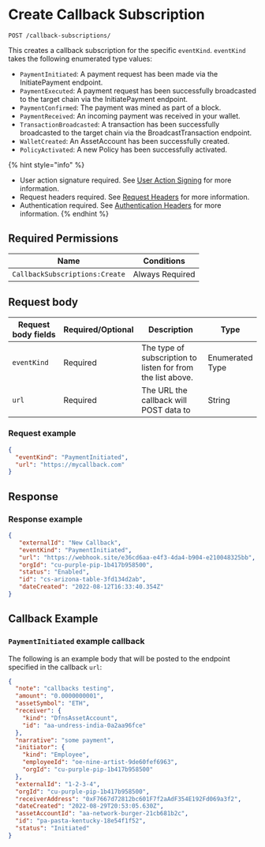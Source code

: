 # Create Callback Subscription

`POST /callback-subscriptions/`

This creates a callback subscription for the specific `eventKind`. `eventKind` takes the following enumerated type values:

* `PaymentInitiated`: A payment request has been made via the InitiatePayment endpoint.
* `PaymentExecuted`: A payment request has been successfully broadcasted to the target chain via the InitiatePayment endpoint.
* `PaymentConfirmed`: The payment was mined as part of a block.
* `PaymentReceived`: An incoming payment was received in your wallet.
* `TransactionBroadcasted`: A transaction has been successfully broadcasted to the target chain via the BroadcastTransaction endpoint.
* `WalletCreated`: An AssetAccount has been successfully created.
* `PolicyActivated`: A new Policy has been successfully activated.

{% hint style="info" %}
* User action signature required. See [User Action Signing](../authentication/user-action-signing/) for more information.
* Request headers required. See [Request Headers](../../getting-started/request-headers.md) for more information.
* Authentication required. See [Authentication Headers](../../getting-started/request-headers.md#authentication-headers) for more information.
{% endhint %}

## Required Permissions

| Name                           | Conditions      |
| ------------------------------ | --------------- |
| `CallbackSubscriptions:Create` | Always Required |

## Request body <a href="#request-example.1" id="request-example.1"></a>

<table><thead><tr><th width="173">Request body fields</th><th width="111">Required/Optional</th><th width="268">Description</th><th>Type</th></tr></thead><tbody><tr><td><code>eventKind</code></td><td>Required</td><td>The type of subscription to listen for from the list above.</td><td>Enumerated Type</td></tr><tr><td><code>url</code></td><td>Required</td><td>The URL the callback will POST data to</td><td>String</td></tr></tbody></table>

### Request example <a href="#request-example.1" id="request-example.1"></a>

```JSON
{
  "eventKind": "PaymentInitiated",
  "url": "https://mycallback.com"
}
```

## Response <a href="#response" id="response"></a>

### Response example <a href="#response-example" id="response-example"></a>

```json
{
   "externalId": "New Callback",
   "eventKind": "PaymentInitiated",
   "url": "https://webhook.site/e36cd6aa-e4f3-4da4-b904-e210048325bb",
   "orgId": "cu-purple-pip-1b417b958500",
   "status": "Enabled",
   "id": "cs-arizona-table-3fd134d2ab",
   "dateCreated": "2022-08-12T16:33:40.354Z"
}
```

## Callback Example <a href="#response" id="response"></a>

### `PaymentInitiated` example callback <a href="#response-example" id="response-example"></a>

The following is an example body that will be posted to the endpoint specified in the callback `url`:

```json
{
  "note": "callbacks testing",
  "amount": "0.0000000001",
  "assetSymbol": "ETH",
  "receiver": {
    "kind": "DfnsAssetAccount",
    "id": "aa-undress-india-0a2aa96fce"
  },
  "narrative": "some payment",
  "initiator": {
    "kind": "Employee",
    "employeeId": "oe-nine-artist-9de60fef6963",
    "orgId": "cu-purple-pip-1b417b958500"
  },
  "externalId": "1-2-3-4",
  "orgId": "cu-purple-pip-1b417b958500",
  "receiverAddress": "0xF7667d72812bc601F7f2aAdF354E192Fd069a3f2",
  "dateCreated": "2022-08-29T20:53:05.630Z",
  "assetAccountId": "aa-network-burger-21cb681b2c",
  "id": "pa-pasta-kentucky-18e54f1f52",
  "status": "Initiated"
}
```
